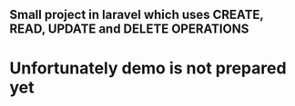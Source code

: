## Small project in laravel which uses CREATE, READ, UPDATE and DELETE OPERATIONS

# Unfortunately demo is not prepared yet
